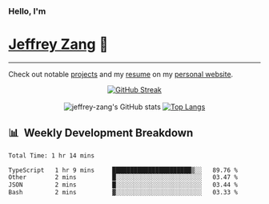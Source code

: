 
### Hello, I'm 
# [Jeffrey Zang](https://www.linkedin.com/in/jeffreyzang/) 🦀

---

Check out notable [projects](https://jeffz.dev/projects) and my [resume](https://jeffz.dev/resume) on my [personal website](https://jeffz.dev/).

<div align = 'center'>

[![GitHub Streak](https://github-readme-streak-stats.herokuapp.com/?user=jeffrey-zang&theme=tokyonight)](https://git.io/streak-stats)
<br></br>
![jeffrey-zang's GitHub stats](https://github-readme-stats.vercel.app/api?username=jeffrey-zang&show_icons=true&theme=tokyonight&hide_rank=true&hide=stars) 
[![Top Langs](https://github-readme-stats.vercel.app/api/top-langs/?username=jeffrey-zang&hide=ShaderLab,HLSL&layout=compact&theme=tokyonight)](https://github.com/anuraghazra/github-readme-stats)

</div>

## 📊 &nbsp;Weekly Development Breakdown
<!--START_SECTION:waka-->

```txt
Total Time: 1 hr 14 mins

TypeScript   1 hr 9 mins     ██████████████████████▒░░   89.76 %
Other        2 mins          █░░░░░░░░░░░░░░░░░░░░░░░░   03.47 %
JSON         2 mins          █░░░░░░░░░░░░░░░░░░░░░░░░   03.44 %
Bash         2 mins          ▓░░░░░░░░░░░░░░░░░░░░░░░░   03.33 %
```

<!--END_SECTION:waka-->

